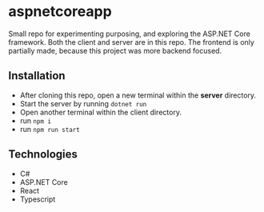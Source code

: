 # aspnetcoreapp

Small repo for experimenting purposing, and exploring the ASP.NET Core framework.
Both the client and server are in this repo. The frontend is only partially made, because this project was more backend focused.

## Installation

- After cloning this repo, open a new terminal within the **server** directory.
- Start the server by running `dotnet run`
- Open another terminal within the client directory.
- run `npm i`
- run `npm run start`

## Technologies

- C#
- ASP.NET Core
- React
- Typescript
